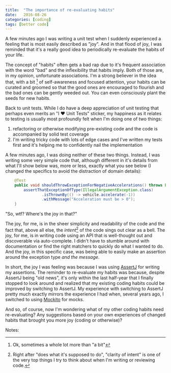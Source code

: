 ```yaml
---
title:  "The importance of re-evaluating habits"
date:   2016-08-26
categories: [coding]
tags: [better code]
---
```

A few minutes ago I was writing a unit test when I suddenly experienced a feeling that is most easily described as "joy".  And in that flood of joy, I was reminded that it's a really good idea to periodically re-evaluate the habits of your life.

The concept of "habits" often gets a bad rap due to it's frequent association with the word "bad" and the inflexibility that habits imply.  Both of those are, in my opinion, unfortunate associations.  I'm a strong believer in the idea that, with a bit [^1] of self-awareness and focused attention, your habits can be curated and groomed so that the good ones are encouraged to flourish and the bad ones can be gently weeded out.  You can even consciously plant the seeds for new habits.

Back to unit tests.  While I do have a deep appreciation of unit testing that perhaps even merits an "I ♥ Unit Tests" sticker, my happiness as it relates to testing is usually most profoundly felt when I'm doing one of two things:

1. refactoring or otherwise modifying pre-existing code and the code is accompanied by solid test coverage
2. I'm writing tricky code with lots of edge cases and I've written my tests first and it's helping me to confidently nail the implementation

A few minutes ago, I was doing neither of these two things.  Instead, I was writing some very simple code that, although different in it's details from what I'll show below was, more or less, exactly what you see below (I changed the specifics to avoid the distraction of domain details):

```java
    @Test
    public void shouldThrowExceptionForNegativeAccelerations() throws Exception {
        assertThatExceptionOfType(IllegalArgumentException.class)
                .isThrownBy(() -> vehicle.accelerate(-1))
                .withMessage("Acceleration must be > 0");
    }
```

"So, wtf?  Where's the joy in that?"

The joy, for me, is in the sheer simplicity and readability of the code and the fact that, above all else, the *intent*[^2] of the code sings out clear as a bell.  The joy, for me, is in writing code using an API that is well-thought out and discoverable via auto-complete.  I didn't have to stumble around with documentation or find the right matchers to quickly do what I wanted to do.  And the joy, in this specific case, was being able to easily make an assertion around the exception type *and the message*.

In short, the joy I was feeling was because I was using [AssertJ](http://joel-costigliola.github.io/assertj/) for writing my assertions.  The reminder to re-evaluate my habits was because, despite AssertJ being "old news", it's only within the last half-year that I finally stopped to look around and realized that my existing coding habits could be improved by switching to AssertJ.  My experience with switching to AssertJ pretty much exactly mirrors the experience I had when, several years ago, I switched to using [Mockito](http://mockito.org/) for mocks.

And so, of course, now I'm wondering what of my other coding habits need re-evaluating?  Any suggestions based on your own experiences of changed habits that brought you more joy (coding or otherwise)?

Notes:
[^1]: Ok, sometimes a whole lot more than "a bit"
[^2]: Right after "does what it's supposed to do", "clarity of intent" is one of the very top things I try to think about when I'm writing or reviewing code.
